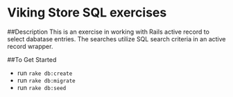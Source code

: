 Viking Store SQL exercises
========================

##Description
This is an exercise in working with Rails active record to select dabatase entries. The searches utilize SQL search criteria in an active record wrapper.

##To Get Started
- run `rake db:create`
- run `rake db:migrate`
- run `rake db:seed`
